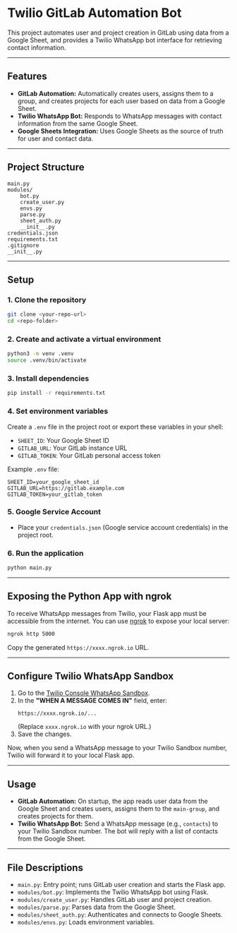 # Twilio GitLab Automation Bot

This project automates user and project creation in GitLab using data from a Google Sheet, and provides a Twilio WhatsApp bot interface for retrieving contact information.

---

## Features

- **GitLab Automation:** Automatically creates users, assigns them to a group, and creates projects for each user based on data from a Google Sheet.
- **Twilio WhatsApp Bot:** Responds to WhatsApp messages with contact information from the same Google Sheet.
- **Google Sheets Integration:** Uses Google Sheets as the source of truth for user and contact data.

---

## Project Structure

```
main.py
modules/
    bot.py
    create_user.py
    envs.py
    parse.py
    sheet_auth.py
    __init__.py
credentials.json
requirements.txt
.gitignore
__init__.py
```

---

## Setup

### 1. Clone the repository

```bash
git clone <your-repo-url>
cd <repo-folder>
```

### 2. Create and activate a virtual environment

```bash
python3 -m venv .venv
source .venv/bin/activate
```

### 3. Install dependencies

```bash
pip install -r requirements.txt
```

### 4. Set environment variables

Create a `.env` file in the project root or export these variables in your shell:

- `SHEET_ID`: Your Google Sheet ID
- `GITLAB_URL`: Your GitLab instance URL
- `GITLAB_TOKEN`: Your GitLab personal access token

Example `.env` file:
```
SHEET_ID=your_google_sheet_id
GITLAB_URL=https://gitlab.example.com
GITLAB_TOKEN=your_gitlab_token
```

### 5. Google Service Account

- Place your `credentials.json` (Google service account credentials) in the project root.

### 6. Run the application

```bash
python main.py
```

---

## Exposing the Python App with ngrok

To receive WhatsApp messages from Twilio, your Flask app must be accessible from the internet. You can use [ngrok](https://ngrok.com/) to expose your local server:

```bash
ngrok http 5000
```

Copy the generated `https://xxxx.ngrok.io` URL.

---

## Configure Twilio WhatsApp Sandbox

1. Go to the [Twilio Console WhatsApp Sandbox](https://console.twilio.com/us1/develop/sms/try-it-out/whatsapp/sandbox).
2. In the **"WHEN A MESSAGE COMES IN"** field, enter:
   ```
   https://xxxx.ngrok.io/...
   ```
   (Replace `xxxx.ngrok.io` with your ngrok URL.)
3. Save the changes.

Now, when you send a WhatsApp message to your Twilio Sandbox number, Twilio will forward it to your local Flask app.

---

## Usage

- **GitLab Automation:** On startup, the app reads user data from the Google Sheet and creates users, assigns them to the `main-group`, and creates projects for them.
- **Twilio WhatsApp Bot:** Send a WhatsApp message (e.g., `contacts`) to your Twilio Sandbox number. The bot will reply with a list of contacts from the Google Sheet.

---

## File Descriptions

- `main.py`: Entry point; runs GitLab user creation and starts the Flask app.
- `modules/bot.py`: Implements the Twilio WhatsApp bot using Flask.
- `modules/create_user.py`: Handles GitLab user and project creation.
- `modules/parse.py`: Parses data from the Google Sheet.
- `modules/sheet_auth.py`: Authenticates and connects to Google Sheets.
- `modules/envs.py`: Loads environment variables.
